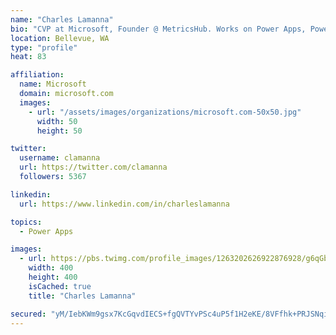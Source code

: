 ```yaml
---
name: "Charles Lamanna"
bio: "CVP at Microsoft, Founder @ MetricsHub. Works on Power Apps, Power Automate, Power Virtual Agent, Common Data Service and Dynamics 365."
location: Bellevue, WA
type: "profile"
heat: 83

affiliation:
  name: Microsoft
  domain: microsoft.com
  images:
    - url: "/assets/images/organizations/microsoft.com-50x50.jpg"
      width: 50
      height: 50

twitter:
  username: clamanna
  url: https://twitter.com/clamanna
  followers: 5367

linkedin:
  url: https://www.linkedin.com/in/charleslamanna

topics:
  - Power Apps

images:
  - url: https://pbs.twimg.com/profile_images/1263202626922876928/g6qGbHZ-_400x400.jpg
    width: 400
    height: 400
    isCached: true
    title: "Charles Lamanna"

secured: "yM/IebKWm9gsx7KcGqvdIECS+fgQVTYvPSc4uP5f1H2eKE/8VFfhk+PRJSNqiohofRC0MMvIB/5FKC2LMh/VO3cFmWcpVEuNs+4nb4BkOLOoYGh/ZexCtexnVBHQMWT0hMh2py9dVdJdx1aY+K6EK1yy4weYi6cuAOnoxfUNo5S4GfKiJl9DQlHr11+Lb/sY4gHoKpnVbI9P4Lx6ITb8frNTuK0iga71uc1sjhf1F/99CP/D59GBPvX4btI0ovdJgQFVneFkgcW2HUzEc5D2vCvvIRdpgYf/fKC3HteKpNIS6s23uw0PNf2oXLp79uEGRckvCKEkFMhurN3pWntjzJ+DqMABDBsUPt7tGvT9Ia3CDzT+r/R8mu+u/A63WJCFlArgjjefva63oHwzBvl1KqjsYCaA5mf6YD3exXRjWdY=;eufYYqChznYFRSaVJSMJjg=="
---
```


